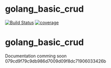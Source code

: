 # golang_basic_crud

[![Build Status][travis-image]][travis-url]
[![coverage][coverage-image]][coverage-url]

[travis-image]:https://travis-ci.com/EreminDm/golang_basic_crud.svg?branch=master
[travis-url]: https://travis-ci.com/EreminDm/golang_basic_crud

[coverage-image]: https://coveralls.io/repos/github/EreminDm/golang_basic_crud/badge.svg?branch=master
[coverage-url]: https://coveralls.io/github/EreminDm/golang_basic_crud?branch=master

# golang_basic_crud
Documentation comming soon
079cd9f79c9db986d7009d09f8dc71906033426b
